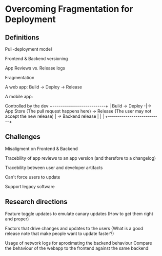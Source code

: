# Overcoming Fragmentation for Deployment

## Definitions

Pull-deployment model

Frontend & Backend versioning

App Reviews vs. Release logs

Fragmentation

A web app:
Build -> Deploy -> Release

A mobile app:

  Controlled by the dev
+---------------------------+
| Build -> Deploy          -|-> App Store (The pull request happens here) -> Release (The user may not accept the new release)
|      \-> Backend release  |
|                           |
+---------------------------+

## Challenges

Misaligment on Frontend & Backend

Tracebility of app reviews to an app version (and therefore to a changelog)

Tracebility between user and developer artifacts

Can't force users to update

Support legacy software

## Research directions

Feature toggle updates to emulate canary updates (How to get them right and proper)

Factors that drive changes and updates to the users
  (What is a good release note that make people want to update faster?)
  
Usage of network logs for aproximating the backend behaviour
Compare the behaviour of the webapp to the frontend against the same backend
